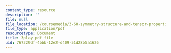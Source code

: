 ```yaml
---
content_type: resource
description: ''
file: null
file_location: /coursemedia/3-60-symmetry-structure-and-tensor-properties-of-materials-fall-2005/767329df4bbb12e2d40951d28b5a1626_XYKEtZiierI.pdf
file_type: application/pdf
resourcetype: Document
title: 3play pdf file
uid: 767329df-4bbb-12e2-d409-51d28b5a1626
---
```


